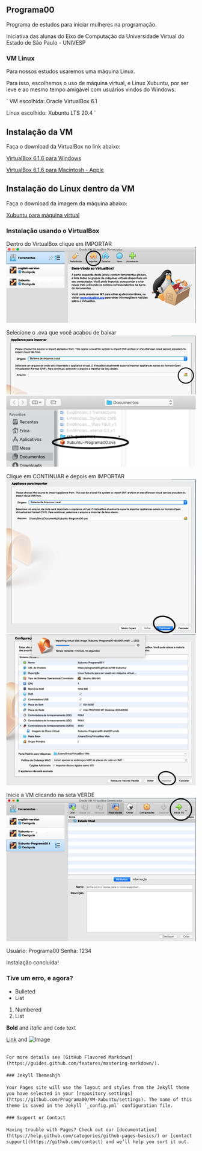 ## Programa00

Programa de estudos para iniciar mulheres na programação.

Iniciativa das alunas do Eixo de Computação da Universidade Virtual do Estado de São Paulo - UNIVESP

### VM Linux

Para nossos estudos usaremos uma máquina Linux.

Para isso, escolhemos o uso de máquina virtual, e Linux Xubuntu, por ser leve e ao mesmo tempo amigável
com usuários vindos do Windows.

`
VM escolhida: Oracle VirtualBox 6.1

Linux escolhido: Xubuntu LTS 20.4 `


## Instalação da VM

Faça o download da VirtualBox no link abaixo:

[VirtualBox 6.1.6 para Windows](https://download.virtualbox.org/virtualbox/6.1.6/VirtualBox-6.1.6-137129-Win.exe)

[VirtualBox 6.1.6 para Macintosh - Apple](https://download.virtualbox.org/virtualbox/6.1.6/VirtualBox-6.1.6-137129-OSX.dmg)

## Instalação do Linux dentro da VM

Faça o download da imagem da máquina abaixo:

[Xubuntu para máquina virtual](https://transferxl.com/06jXygR991BS6c)

### Instalação usando o VirtualBox

Dentro do VirtualBox clique em IMPORTAR
![01 - Importando](https://github.com/Programa00/VM-Xubuntu/blob/master/01-importar.png)

Selecione o .ova que você acabou de baixar
![02 - selecionando](https://github.com/Programa00/VM-Xubuntu/blob/master/02-selecionar-ova.png)
![03 - selecionando](https://github.com/Programa00/VM-Xubuntu/blob/master/03-selecionar-ova.png)

Clique em CONTINUAR e depois em IMPORTAR
![04 - continuar](https://github.com/Programa00/VM-Xubuntu/blob/master/04-clique-continuar.png)
![05 - importar](https://github.com/Programa00/VM-Xubuntu/blob/master/05-clique-importar.png)

Inicie a VM clicando na seta VERDE
![06 - iniciar a VM](https://github.com/Programa00/VM-Xubuntu/blob/master/06-inicie-a-VM.png)

Usuário: Programa00
Senha: 1234

Instalação concluída!

### Tive um erro, e agora?


- Bulleted
- List

1. Numbered
2. List

**Bold** and _Italic_ and `Code` text

[Link](url) and ![Image](src)
```

For more details see [GitHub Flavored Markdown](https://guides.github.com/features/mastering-markdown/).

### Jekyll Themeshjh

Your Pages site will use the layout and styles from the Jekyll theme you have selected in your [repository settings](https://github.com/Programa00/VM-Xubuntu/settings). The name of this theme is saved in the Jekyll `_config.yml` configuration file.

### Support or Contact

Having trouble with Pages? Check out our [documentation](https://help.github.com/categories/github-pages-basics/) or [contact support](https://github.com/contact) and we’ll help you sort it out.
